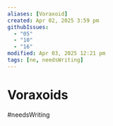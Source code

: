 ```yaml
---
aliases: [Voraxoid]
created: Apr 02, 2025 3:59 pm
githubIssues:
  - "05"
  - "10"
  - "16"
modified: Apr 03, 2025 12:21 pm
tags: [ne, needsWriting]
---
```


# Voraxoids

#needsWriting 